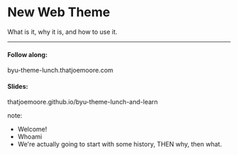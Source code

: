 
# New Web Theme

What is it, why it is, and how to use it.

---

#### Follow along:

byu-theme-lunch.thatjoemoore.com

#### Slides:

thatjoemoore.github.io/byu-theme-lunch-and-learn

note:
* Welcome!
* Whoami
* We're actually going to start with some history, THEN why, then what.